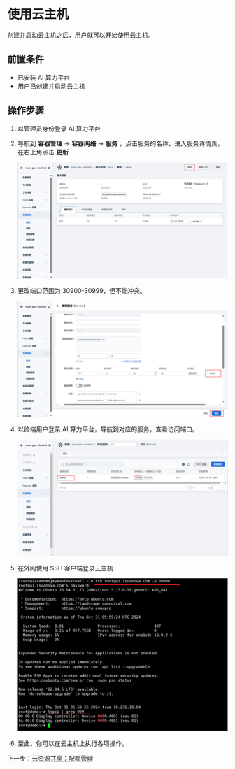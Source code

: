 # 使用云主机

创建并启动云主机之后，用户就可以开始使用云主机。

## 前置条件

- 已安装 AI 算力平台
- [用户已创建并启动云主机](./createhost.md)

## 操作步骤

1. 以管理员身份登录 AI 算力平台
1. 导航到 **容器管理** -> **容器网络** -> **服务** ，点击服务的名称，进入服务详情页，在右上角点击 **更新**

    ![service](../images/usehost01.png)

1. 更改端口范围为 30900-30999，但不能冲突。

    ![port](../images/usehost02.png)

1. 以终端用户登录 AI 算力平台，导航到对应的服务，查看访问端口。

    ![port](../images/usehost03.png)

1. 在外网使用 SSH 客户端登录云主机

    ![ssh](../images/usehost04.png)

1. 至此，你可以在云主机上执行各项操作。

下一步：[云资源共享：配额管理](../share/quota.md)
